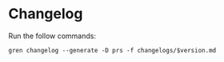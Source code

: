 # Changelog

Run the follow commands:

```
gren changelog --generate -D prs -f changelogs/$version.md
```
